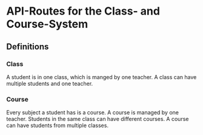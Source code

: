 # API-Routes for the Class- and Course-System

## Definitions

### Class

A student is in one class, which is manged by one teacher.
A class can have multiple students and one teacher.

### Course

Every subject a student has is a course. A course is managed by one teacher.
Students in the same class can have different courses.
A course can have students from multiple classes.
